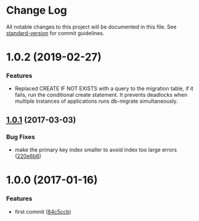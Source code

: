 # Change Log

All notable changes to this project will be documented in this file. See [standard-version](https://github.com/conventional-changelog/standard-version) for commit guidelines.

# 1.0.2 (2019-02-27)

### Features

* Replaced CREATE IF NOT EXISTS with a query to the migration table, if it fails, run the conditional create statement.
It prevents deadlocks when multiple instances of applications runs db-migrate simultaneously.

<a name="1.0.1"></a>
## [1.0.1](https://github.com/joakimbeng/immigration-mysql/compare/v1.0.0...v1.0.1) (2017-03-03)


### Bug Fixes

* make the primary key index smaller to avoid index too large errors ([220e6b6](https://github.com/joakimbeng/immigration-mysql/commit/220e6b6))



<a name="1.0.0"></a>
# 1.0.0 (2017-01-16)


### Features

* first commit ([84c5ccb](https://github.com/joakimbeng/immigration-mysql/commit/84c5ccb))
